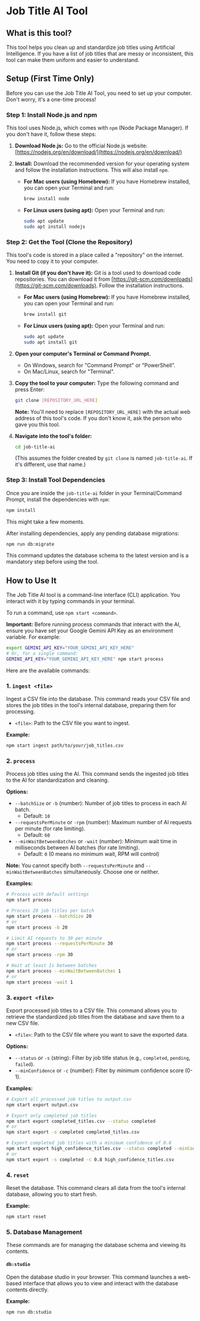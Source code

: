 # Job Title AI Tool

## What is this tool?

This tool helps you clean up and standardize job titles using Artificial Intelligence. If you have a list of job titles that are messy or inconsistent, this tool can make them uniform and easier to understand.

## Setup (First Time Only)

Before you can use the Job Title AI Tool, you need to set up your computer. Don't worry, it's a one-time process!

### Step 1: Install Node.js and npm

This tool uses Node.js, which comes with `npm` (Node Package Manager). If you don't have it, follow these steps:

1.  **Download Node.js:** Go to the official Node.js website: [https://nodejs.org/en/download/](https://nodejs.org/en/download/)
2.  **Install:** Download the recommended version for your operating system and follow the installation instructions. This will also install `npm`.

    *   **For Mac users (using Homebrew):**
        If you have Homebrew installed, you can open your Terminal and run:
        ```bash
        brew install node
        ```
    *   **For Linux users (using apt):**
        Open your Terminal and run:
        ```bash
        sudo apt update
        sudo apt install nodejs
        ```

### Step 2: Get the Tool (Clone the Repository)

This tool's code is stored in a place called a "repository" on the internet. You need to copy it to your computer.

1.  **Install Git (if you don't have it):** Git is a tool used to download code repositories. You can download it from [https://git-scm.com/downloads](https://git-scm.com/downloads). Follow the installation instructions.

    *   **For Mac users (using Homebrew):**
        If you have Homebrew installed, you can open your Terminal and run:
        ```bash
        brew install git
        ```
    *   **For Linux users (using apt):**
        Open your Terminal and run:
        ```bash
        sudo apt update
        sudo apt install git
        ```
2.  **Open your computer's Terminal or Command Prompt.**
    *   On Windows, search for "Command Prompt" or "PowerShell".
    *   On Mac/Linux, search for "Terminal".
3.  **Copy the tool to your computer:** Type the following command and press Enter:
    ```bash
    git clone [REPOSITORY_URL_HERE]
    ```
    **Note:** You'll need to replace `[REPOSITORY_URL_HERE]` with the actual web address of this tool's code. If you don't know it, ask the person who gave you this tool.
4.  **Navigate into the tool's folder:**
    ```bash
    cd job-title-ai
    ```
    (This assumes the folder created by `git clone` is named `job-title-ai`. If it's different, use that name.)

### Step 3: Install Tool Dependencies

Once you are inside the `job-title-ai` folder in your Terminal/Command Prompt, install the dependencies with `npm`:
```bash
npm install
```
This might take a few moments.

After installing dependencies, apply any pending database migrations:
```bash
npm run db:migrate
```
This command updates the database schema to the latest version and is a mandatory step before using the tool.

## How to Use It

The Job Title AI tool is a command-line interface (CLI) application. You interact with it by typing commands in your terminal.

To run a command, use `npm start <command>`.

**Important:** Before running process commands that interact with the AI, ensure you have set your Google Gemini API Key as an environment variable. For example:
```bash
export GEMINI_API_KEY="YOUR_GEMINI_API_KEY_HERE"
# Or, for a single command:
GEMINI_API_KEY="YOUR_GEMINI_API_KEY_HERE" npm start process
```

Here are the available commands:

### 1. `ingest <file>`

Ingest a CSV file into the database. This command reads your CSV file and stores the job titles in the tool's internal database, preparing them for processing.

*   `<file>`: Path to the CSV file you want to ingest.

**Example:**
```bash
npm start ingest path/to/your/job_titles.csv
```

### 2. `process`

Process job titles using the AI. This command sends the ingested job titles to the AI for standardization and cleaning.

**Options:**

*   `--batchSize` or `-b` (number): Number of job titles to process in each AI batch.
    *   Default: `10`
*   `--requestsPerMinute` or `-rpm` (number): Maximum number of AI requests per minute (for rate limiting).
    *   Default: `60`
*   `--minWaitBetweenBatches` or `-wait` (number): Minimum wait time in milliseconds between AI batches (for rate limiting).
    *   Default: `0` (0 means no minimum wait, RPM will control)

**Note:** You cannot specify both `--requestsPerMinute` and `--minWaitBetweenBatches` simultaneously. Choose one or neither.

**Examples:**
```bash
# Process with default settings
npm start process

# Process 20 job titles per batch
npm start process --batchSize 20
# or
npm start process -b 20

# Limit AI requests to 30 per minute
npm start process --requestsPerMinute 30
# or
npm start process -rpm 30

# Wait at least 1s between batches
npm start process --minWaitBetweenBatches 1
# or
npm start process -wait 1
```

### 3. `export <file>`

Export processed job titles to a CSV file. This command allows you to retrieve the standardized job titles from the database and save them to a new CSV file.

*   `<file>`: Path to the CSV file where you want to save the exported data.

**Options:**

*   `--status` or `-s` (string): Filter by job title status (e.g., `completed`, `pending`, `failed`).
*   `--minConfidence` or `-c` (number): Filter by minimum confidence score (0-1).

**Examples:**
```bash
# Export all processed job titles to output.csv
npm start export output.csv

# Export only completed job titles
npm start export completed_titles.csv --status completed
# or
npm start export -s completed completed_titles.csv

# Export completed job titles with a minimum confidence of 0.8
npm start export high_confidence_titles.csv --status completed --minConfidence 0.8
# or
npm start export -s completed -c 0.8 high_confidence_titles.csv
```

### 4. `reset`

Reset the database. This command clears all data from the tool's internal database, allowing you to start fresh.

**Example:**
```bash
npm start reset
```

### 5. Database Management

These commands are for managing the database schema and viewing its contents.


#### `db:studio`

Open the database studio in your browser. This command launches a web-based interface that allows you to view and interact with the database contents directly.

**Example:**
```bash
npm run db:studio
```